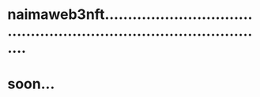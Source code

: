 # naimaweb3nft.........................................................................................
# soon...
